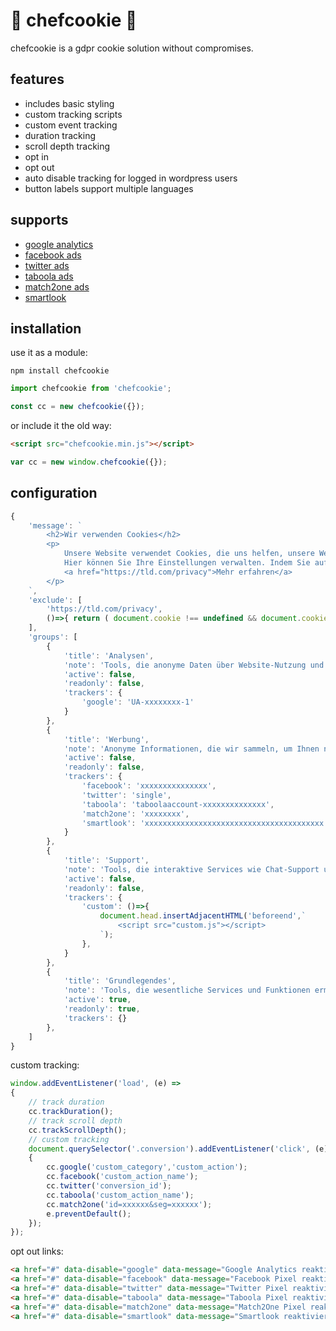 # 👻 chefcookie 👻

chefcookie is a gdpr cookie solution without compromises.

## features

* includes basic styling
* custom tracking scripts
* custom event tracking
* duration tracking
* scroll depth tracking
* opt in
* opt out
* auto disable tracking for logged in wordpress users
* button labels support multiple languages

## supports

* [google analytics](https://analytics.google.com)
* [facebook ads](https://de-de.facebook.com/business/products/ads)
* [twitter ads](https://ads.twitter.com)
* [taboola ads](https://www.taboola.com)
* [match2one ads](https://www.match2one.com)
* [smartlook](https://www.smartlook.com)

## installation

use it as a module:
```
npm install chefcookie
```
```js
import chefcookie from 'chefcookie';
```
```js
const cc = new chefcookie({});
```

or include it the old way:
```html
<script src="chefcookie.min.js"></script>
```
```js
var cc = new window.chefcookie({});
```

## configuration

```js
{
    'message': `
        <h2>Wir verwenden Cookies</h2>
        <p>
            Unsere Website verwendet Cookies, die uns helfen, unsere Website zu verbessern, den bestmöglichen Service zu bieten und ein optimales Kundenerlebnis zu ermöglichen.
            Hier können Sie Ihre Einstellungen verwalten. Indem Sie auf "Akzeptieren" klicken, erklären Sie sich damit einverstanden, dass Ihre Cookies für diesen Zweck verwendet werden.
            <a href="https://tld.com/privacy">Mehr erfahren</a>
        </p>
    `,
    'exclude': [
        'https://tld.com/privacy',
        ()=>{ return ( document.cookie !== undefined && document.cookie.indexOf('wp-settings-time') > -1 ); }
    ],
    'groups': [
        {
            'title': 'Analysen',
            'note': 'Tools, die anonyme Daten über Website-Nutzung und -Funktionalität sammeln. Wir nutzen die Erkenntnisse, um unsere Produkte, Dienstleistungen und das Benutzererlebnis zu verbessern.',
            'active': false,
            'readonly': false,
            'trackers': {
                'google': 'UA-xxxxxxxx-1'
            }
        },
        {
            'title': 'Werbung',
            'note': 'Anonyme Informationen, die wir sammeln, um Ihnen nützliche Produkte und Dienstleistungen empfehlen zu können.',
            'active': false,
            'readonly': false,
            'trackers': {
                'facebook': 'xxxxxxxxxxxxxxx',
                'twitter': 'single',
                'taboola': 'taboolaaccount-xxxxxxxxxxxxxx',
                'match2one': 'xxxxxxxx',
                'smartlook': 'xxxxxxxxxxxxxxxxxxxxxxxxxxxxxxxxxxxxxxxx'
            }
        },
        {
            'title': 'Support',
            'note': 'Tools, die interaktive Services wie Chat-Support und Kunden-Feedback-Tools unterstützen.',
            'active': false,
            'readonly': false,
            'trackers': {
                'custom': ()=>{
                    document.head.insertAdjacentHTML('beforeend',`
                        <script src="custom.js"></script> 
                    `);
                },
            }
        },
        {
            'title': 'Grundlegendes',
            'note': 'Tools, die wesentliche Services und Funktionen ermöglichen, einschließlich Identitätsprüfung, Servicekontinuität und Standortsicherheit. Diese Option kann nicht abgelehnt werden.',
            'active': true,
            'readonly': true,
            'trackers': {}
        },
    ]    
}
```

custom tracking:
```js
window.addEventListener('load', (e) =>
{
    // track duration
    cc.trackDuration();
    // track scroll depth
    cc.trackScrollDepth();
    // custom tracking
    document.querySelector('.conversion').addEventListener('click', (e) =>
    { 
        cc.google('custom_category','custom_action');
        cc.facebook('custom_action_name');
        cc.twitter('conversion_id');
        cc.taboola('custom_action_name');
        cc.match2one('id=xxxxxx&seg=xxxxxx');
        e.preventDefault();
    });
});
```

opt out links:
```html
<a href="#" data-disable="google" data-message="Google Analytics reaktivieren">Google Analytics deaktivieren</a><br/>
<a href="#" data-disable="facebook" data-message="Facebook Pixel reaktivieren">Facebook Pixel deaktivieren</a><br/>
<a href="#" data-disable="twitter" data-message="Twitter Pixel reaktivieren">Twitter Pixel deaktivieren</a><br/>
<a href="#" data-disable="taboola" data-message="Taboola Pixel reaktivieren">Taboola Pixel deaktivieren</a><br/>
<a href="#" data-disable="match2one" data-message="Match2One Pixel reaktivieren">Match2One Pixel deaktivieren</a><br/>
<a href="#" data-disable="smartlook" data-message="Smartlook reaktivieren">Smartlook deaktivieren</a>
```